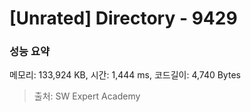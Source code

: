 # [Unrated] Directory - 9429

### 성능 요약

메모리: 133,924 KB, 시간: 1,444 ms, 코드길이: 4,740 Bytes



> 출처: SW Expert Academy
